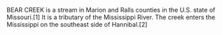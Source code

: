 BEAR CREEK is a stream in Marion and Ralls counties in the U.S. state of Missouri.[1] It is a tributary of the Mississippi River. The creek enters the Mississippi on the southeast side of Hannibal.[2]
